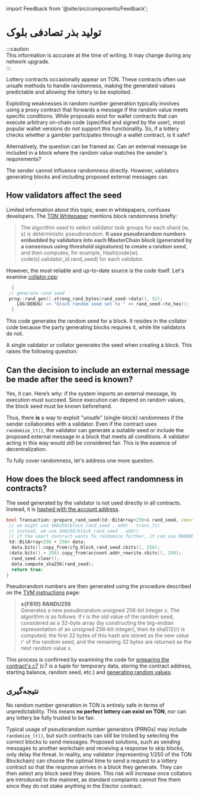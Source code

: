 import Feedback from '@site/src/components/Feedback';

# تولید بذر تصادفی بلوک

:::caution\
This information is accurate at the time of writing. It may change during any network upgrade.\
:::

Lottery contracts occasionally appear on TON. These contracts often use unsafe methods to handle randomness, making the generated values predictable and allowing the lottery to be exploited.

Exploiting weaknesses in random number generation typically involves using a proxy contract that forwards a message if the random value meets specific conditions. While proposals exist for wallet contracts that can execute arbitrary on-chain code (specified and signed by the user), most popular wallet versions do not support this functionality. So, if a lottery checks whether a gambler participates through a wallet contract, is it safe?

Alternatively, the question can be framed as: Can an external message be included in a block where the random value matches the sender's requirements?

The sender cannot influence randomness directly. However, validators generating blocks and including proposed external messages can.

## How validators affect the seed

Limited information about this topic, even in whitepapers, confuses developers. The [TON Whitepaper](https://docs.ton.org/ton.pdf) mentions block randomness briefly:

> The algorithm used to select validator task groups for each shard (w, s) is deterministic pseudorandom. **It uses pseudorandom numbers embedded by validators into each MasterChain block (generated by a consensus using threshold signatures) to create a random seed**, and then computes, for example, Hash(code(w). code(s).validator_id.rand_seed) for each validator.

However, the most reliable and up-to-date source is the code itself. Let's examine [collator.cpp](https://github.com/ton-blockchain/ton/blob/f59c363ab942a5ddcacd670c97c6fbd023007799/validator/impl/collator.cpp#L1590):

```cpp
  {
 // generate rand seed
 prng::rand_gen().strong_rand_bytes(rand_seed->data(), 32);
    LOG(DEBUG) << "block random seed set to " << rand_seed->to_hex();
  }
```

This code generates the random seed for a block. It resides in the collator code because the party generating blocks requires it, while lite validators do not.

A single validator or collator generates the seed when creating a block. This raises the following question:

## Can the decision to include an external message be made after the seed is known?

Yes, it can. Here’s why: if the system imports an external message, its execution must succeed. Since execution can depend on random values, the block seed must be known beforehand.

Thus, there **is** a way to exploit "unsafe" (single-block) randomness if the sender collaborates with a validator. Even if the contract uses `randomize_lt()`, the validator can generate a suitable seed or include the proposed external message in a block that meets all conditions. A validator acting in this way would still be considered fair. This is the essence of decentralization.

To fully cover randomness, let's address one more question.

## How does the block seed affect randomness in contracts?

The seed generated by the validator is not used directly in all contracts. Instead, it is [hashed with the account address](https://github.com/ton-blockchain/ton/blob/f59c363ab942a5ddcacd670c97c6fbd023007799/crypto/block/transaction.cpp#L876).

```cpp
bool Transaction::prepare_rand_seed(td::BitArray<256>& rand_seed, const ComputePhaseConfig& cfg) const {
 // we might use SHA256(block_rand_seed . addr . trans_lt)
 // instead, we use SHA256(block_rand_seed . addr)
 // if the smart contract wants to randomize further, it can use RANDOMIZE instruction
 td::BitArray<256 + 256> data;
  data.bits().copy_from(cfg.block_rand_seed.cbits(), 256);
 (data.bits() + 256).copy_from(account.addr_rewrite.cbits(), 256);
  rand_seed.clear();
  data.compute_sha256(rand_seed);
  return true;
}
```

Pseudorandom numbers are then generated using the procedure described on the [TVM instructions](/v3/documentation/tvm/instructions#F810) page:

> **x\{F810} RANDU256**\
> Generates a new pseudorandom unsigned 256-bit Integer x. The algorithm is as follows: if r is the old value of the random seed, considered as a 32-byte array (by constructing the big-endian representation of an unsigned 256-bit integer), then its sha512(r) is computed; the first 32 bytes of this hash are stored as the new value r' of the random seed, and the remaining 32 bytes are returned as the next random value x.

This process is confirmed by examining the code for [preparing the contract's c7](https://github.com/ton-blockchain/ton/blob/master/crypto/block/transaction.cpp#L903) (c7 is a tuple for temporary data, storing the contract address, starting balance, random seed, etc.) and [generating random values](https://github.com/ton-blockchain/ton/blob/master/crypto/vm/tonops.cpp#L217-L268).

## نتیجه‌گیری

No random number generation in TON is entirely safe in terms of unpredictability. This means **no perfect lottery can exist on TON**, nor can any lottery be fully trusted to be fair.

Typical usage of pseudorandom number generators (PRNGs) may include `randomize_lt()`, but such contracts can still be tricked by selecting the correct blocks to send messages. Proposed solutions, such as sending messages to another workchain and receiving a response to skip blocks, only delay the threat. In reality, any validator (representing 1/250 of the TON Blockchain) can choose the optimal time to send a request to a lottery contract so that the response arrives in a block they generate. They can then select any block seed they desire. This risk will increase once collators are introduced to the mainnet, as standard complaints cannot fine them since they do not stake anything in the Elector contract.

<!-- TODO: Find an example contract using random without any additions and demonstrate how to determine the result of RANDU256 knowing the block random seed (include a link to dton.io to show the generated value). -->  

<!-- TODO: Next article. "Let's proceed to writing a tool that exploits this. It will attach to a validator and include proposed external messages in blocks satisfying specific conditions—provided a fee is paid." -->  

<Feedback />

